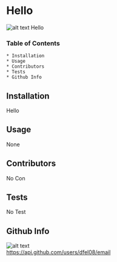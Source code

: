 
  # Hello
  ![alt text](https://img.shields.io/badge/License-MIT-red)
  Hello
  ### Table of Contents
    * Installation
    * Usage
    * Contributors
    * Tests
    * Github Info
  ## Installation
  Hello
  ## Usage
  None
  ## Contributors
  No Con
  ## Tests
  No Test
  ## Github Info
  ![alt text](https://api.github.com/users/dfel08/avatar_url)<br>
  <https://api.github.com/users/dfel08/email>
